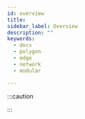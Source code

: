 ```yaml
---
id: overview
title:
sidebar_label: Overview
description: ""
keywords:
  - docs
  - polygon
  - edge
  - network
  - modular

---
```














:::caution



:::





